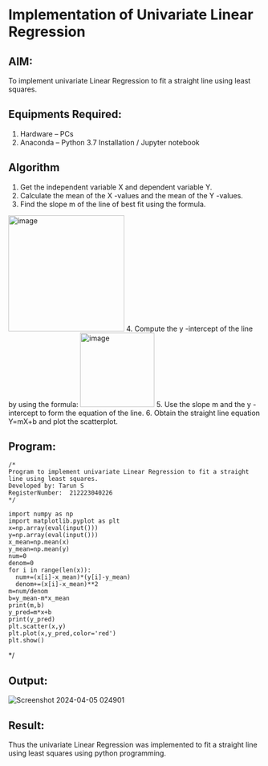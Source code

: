 # Implementation of Univariate Linear Regression
## AIM:
To implement univariate Linear Regression to fit a straight line using least squares.

## Equipments Required:
1. Hardware – PCs
2. Anaconda – Python 3.7 Installation / Jupyter notebook
   
## Algorithm
1. Get the independent variable X and dependent variable Y.
2. Calculate the mean of the X -values and the mean of the Y -values.
3. Find the slope m of the line of best fit using the formula. 
<img width="231" alt="image" src="https://user-images.githubusercontent.com/93026020/192078527-b3b5ee3e-992f-46c4-865b-3b7ce4ac54ad.png">
4. Compute the y -intercept of the line by using the formula:
<img width="148" alt="image" src="https://user-images.githubusercontent.com/93026020/192078545-79d70b90-7e9d-4b85-9f8b-9d7548a4c5a4.png">
5. Use the slope m and the y -intercept to form the equation of the line.
6. Obtain the straight line equation Y=mX+b and plot the scatterplot.



















   
## Program:
```
/*
Program to implement univariate Linear Regression to fit a straight line using least squares.
Developed by: Tarun S
RegisterNumber:  212223040226
*/
```

```
import numpy as np   
import matplotlib.pyplot as plt     
x=np.array(eval(input()))    
y=np.array(eval(input()))   
x_mean=np.mean(x)    
y_mean=np.mean(y)     
num=0    
denom=0        
for i in range(len(x)):    
  num+=(x[i]-x_mean)*(y[i]-y_mean)   
  denom+=(x[i]-x_mean)**2   
m=num/denom      
b=y_mean-m*x_mean     
print(m,b)     
y_pred=m*x+b    
print(y_pred)      
plt.scatter(x,y)       
plt.plot(x,y_pred,color='red')     
plt.show()  
```
*/      






## Output:      



![Screenshot 2024-04-05 024901](https://github.com/Tarun-2006/Find-the-best-fit-line-using-Least-Squares-Method/assets/145584190/5e8ddf0a-cacd-437c-b4ba-48321923899b)        






## Result:
Thus the univariate Linear Regression was implemented to fit a straight line using least squares using python programming.

